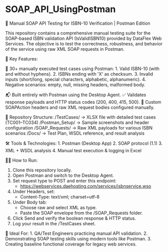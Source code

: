 # SOAP_API_UsingPostman
🧼 Manual SOAP API Testing for ISBN-10 Verification | Postman Edition

This repository contains a comprehensive manual testing suite for the SOAP-based ISBN validation API (IsValidISBN10) provided by DataFlex Web Services. The objective is to test the correctness, robustness, and behavior of the service using raw XML SOAP requests in Postman.

📌 Key Features:

   🧪 30+ manually executed test cases using Postman:
        1. Valid ISBN-10 (with and without hyphens).
        2. ISBNs ending with 'X' as checksum.
        3. Invalid inputs (short/long, special characters, alphabetic, alphanumeric).
        4. Negative scenarios: empty, null, missing headers, malformed body.
        
  📬 Built entirely with Postman using the Desktop Agent.
  ✅ Validates response payloads and HTTP status codes (200, 400, 415, 500).
  🧾 Custom SOAPAction headers and raw XML request bodies configured manually.

📂 Repository Structure:
    /TestCases/ → XLSX file with detailed test cases (TC001–TC034)
    /Postman_Setup/ → Sample screenshots and header configuration
    /SOAP_Requests/ → Raw XML payloads for various ISBN scenarios
    /Docs/ → Test Plan, WSDL reference, and result analysis

🛠 Tools & Technologies:
    1. Postman (Desktop App)
    2. SOAP protocol (1.1)
    3. XML + WSDL analysis
    4. Manual test execution & logging in Excel

🧑‍💻 How to Run:
   1. Clone this repository locally.
   2. Open Postman and switch to the Desktop Agent.
   3. Set request type to POST and enter this endpoint:
      - https://webservices.daehosting.com/services/isbnservice.wso
   4. Under Headers, set:
        - Content-Type: text/xml; charset=utf-8
   5. Under Body tab:
        - Choose raw and select XML as type.
        - Paste the SOAP envelope from the /SOAP_Requests folder.
   6. Click Send and verify the boolean response & HTTP status.
   7. Log your result in the /TestCases sheet.

📌 Ideal For:
    1. QA/Test Engineers practicing manual API validation.
    2. Demonstrating SOAP testing skills using modern tools like Postman.
    3. Creating baseline functional coverage for legacy web services.

